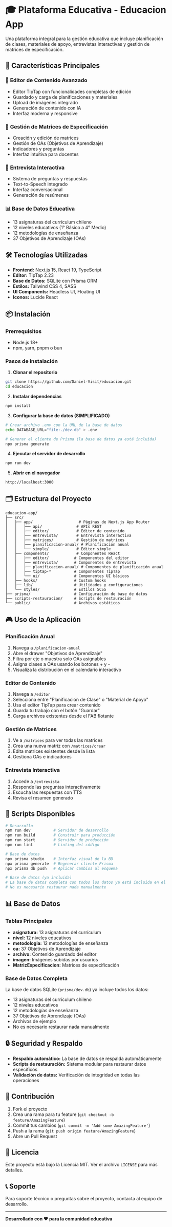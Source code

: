 # 🎓 Plataforma Educativa - Educacion App

Una plataforma integral para la gestión educativa que incluye planificación de clases, materiales de apoyo, entrevistas interactivas y gestión de matrices de especificación.

## 🚀 Características Principales

### 📝 **Editor de Contenido Avanzado**
- Editor TipTap con funcionalidades completas de edición
- Guardado y carga de planificaciones y materiales
- Upload de imágenes integrado
- Generación de contenido con IA
- Interfaz moderna y responsive

### 🎯 **Gestión de Matrices de Especificación**
- Creación y edición de matrices
- Gestión de OAs (Objetivos de Aprendizaje)
- Indicadores y preguntas
- Interfaz intuitiva para docentes

### 🎤 **Entrevista Interactiva**
- Sistema de preguntas y respuestas
- Text-to-Speech integrado
- Interfaz conversacional
- Generación de resúmenes

### 📊 **Base de Datos Educativa**
- 13 asignaturas del currículum chileno
- 12 niveles educativos (1° Básico a 4° Medio)
- 12 metodologías de enseñanza
- 37 Objetivos de Aprendizaje (OAs)

## 🛠️ Tecnologías Utilizadas

- **Frontend:** Next.js 15, React 19, TypeScript
- **Editor:** TipTap 2.23
- **Base de Datos:** SQLite con Prisma ORM
- **Estilos:** Tailwind CSS 4, SASS
- **UI Components:** Headless UI, Floating UI
- **Iconos:** Lucide React

## 📦 Instalación

### Prerrequisitos
- Node.js 18+ 
- npm, yarn, pnpm o bun

### Pasos de instalación

1. **Clonar el repositorio**
```bash
git clone https://github.com/Daniel-Visit/educacion.git
cd educacion
```

2. **Instalar dependencias**
```bash
npm install
```

3. **Configurar la base de datos (SIMPLIFICADO)**
```bash
# Crear archivo .env con la URL de la base de datos
echo DATABASE_URL="file:./dev.db" > .env

# Generar el cliente de Prisma (la base de datos ya está incluida)
npx prisma generate
```

4. **Ejecutar el servidor de desarrollo**
```bash
npm run dev
```

5. **Abrir en el navegador**
```
http://localhost:3000
```

## 🗂️ Estructura del Proyecto

```
educacion-app/
├── src/
│   ├── app/                    # Páginas de Next.js App Router
│   │   ├── api/               # APIs REST
│   │   ├── editor/            # Editor de contenido
│   │   ├── entrevista/        # Entrevista interactiva
│   │   ├── matrices/          # Gestión de matrices
│   │   ├── planificacion-anual/ # Planificación anual
│   │   └── simple/            # Editor simple
│   ├── components/            # Componentes React
│   │   ├── editor/           # Componentes del editor
│   │   ├── entrevista/       # Componentes de entrevista
│   │   ├── planificacion-anual/ # Componentes de planificación anual
│   │   ├── tiptap-*          # Componentes TipTap
│   │   └── ui/               # Componentes UI básicos
│   ├── hooks/                # Custom hooks
│   ├── lib/                  # Utilidades y configuraciones
│   └── styles/               # Estilos SCSS
├── prisma/                   # Configuración de base de datos
├── scripts-restauracion/     # Scripts de restauración
└── public/                   # Archivos estáticos
```

## 🎮 Uso de la Aplicación

### Planificación Anual
1. Navega a `/planificacion-anual`
2. Abre el drawer "Objetivos de Aprendizaje"
3. Filtra por eje o muestra solo OAs asignables
4. Asigna clases a OAs usando los botones + y -
5. Visualiza la distribución en el calendario interactivo

### Editor de Contenido
1. Navega a `/editor`
2. Selecciona entre "Planificación de Clase" o "Material de Apoyo"
3. Usa el editor TipTap para crear contenido
4. Guarda tu trabajo con el botón "Guardar"
5. Carga archivos existentes desde el FAB flotante

### Gestión de Matrices
1. Ve a `/matrices` para ver todas las matrices
2. Crea una nueva matriz con `/matrices/crear`
3. Edita matrices existentes desde la lista
4. Gestiona OAs e indicadores

### Entrevista Interactiva
1. Accede a `/entrevista`
2. Responde las preguntas interactivamente
3. Escucha las respuestas con TTS
4. Revisa el resumen generado

## 🔧 Scripts Disponibles

```bash
# Desarrollo
npm run dev          # Servidor de desarrollo
npm run build        # Construir para producción
npm run start        # Servidor de producción
npm run lint         # Linting del código

# Base de datos
npx prisma studio    # Interfaz visual de la BD
npx prisma generate  # Regenerar cliente Prisma
npx prisma db push   # Aplicar cambios al esquema

# Base de datos (ya incluida)
# La base de datos completa con todos los datos ya está incluida en el repositorio
# No es necesario restaurar nada manualmente
```

## 📊 Base de Datos

### Tablas Principales
- **asignatura:** 13 asignaturas del currículum
- **nivel:** 12 niveles educativos
- **metodologia:** 12 metodologías de enseñanza
- **oa:** 37 Objetivos de Aprendizaje
- **archivo:** Contenido guardado del editor
- **imagen:** Imágenes subidas por usuarios
- **MatrizEspecificacion:** Matrices de especificación

### Base de Datos Completa
La base de datos SQLite (`prisma/dev.db`) ya incluye todos los datos:
- 13 asignaturas del currículum chileno
- 12 niveles educativos
- 12 metodologías de enseñanza
- 37 Objetivos de Aprendizaje (OAs)
- Archivos de ejemplo
- No es necesario restaurar nada manualmente

## 🔒 Seguridad y Respaldo

- **Respaldo automático:** La base de datos se respalda automáticamente
- **Scripts de restauración:** Sistema modular para restaurar datos específicos
- **Validación de datos:** Verificación de integridad en todas las operaciones

## 🤝 Contribución

1. Fork el proyecto
2. Crea una rama para tu feature (`git checkout -b feature/AmazingFeature`)
3. Commit tus cambios (`git commit -m 'Add some AmazingFeature'`)
4. Push a la rama (`git push origin feature/AmazingFeature`)
5. Abre un Pull Request

## 📝 Licencia

Este proyecto está bajo la Licencia MIT. Ver el archivo `LICENSE` para más detalles.

## 📞 Soporte

Para soporte técnico o preguntas sobre el proyecto, contacta al equipo de desarrollo.

---

**Desarrollado con ❤️ para la comunidad educativa**
